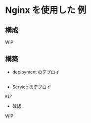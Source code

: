 # Nginx を使用した 例

## 構成

WIP

## 構築

+ deployment のデプロイ

```

```

+ Service のデプロイ

```
WIP
```

+ 確認

WIP
